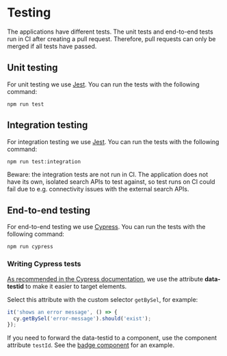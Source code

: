 # Testing

The applications have different tests. The unit tests and end-to-end tests run in CI after creating a pull request. Therefore, pull requests can only be merged if all tests have passed.

## Unit testing

For unit testing we use [Jest](https://jestjs.io/). You can run the tests with the following command:

    npm run test

## Integration testing

For integration testing we use [Jest](https://jestjs.io/). You can run the tests with the following command:

    npm run test:integration

Beware: the integration tests are not run in CI. The application does not have its own, isolated search APIs to test against, so test runs on CI could fail due to e.g. connectivity issues with the external search APIs.

## End-to-end testing

For end-to-end testing we use [Cypress](https://www.cypress.io/). You can run the tests with the following command:

    npm run cypress

### Writing Cypress tests

[As recommended in the Cypress documentation](https://docs.cypress.io/guides/references/best-practices#Selecting-Elements), we use the attribute **data-testid** to make it easier to target elements.

Select this attribute with the custom selector `getBySel`, for example:

```javascript
it('shows an error message', () => {
  cy.getBySel('error-message').should('exist');
});
```

If you need to forward the data-testid to a component, use the component attribute `testId`. See the [badge component](https://github.com/colonial-heritage/dataset-browser/blob/main/src/components/badge.tsx) for an example.
